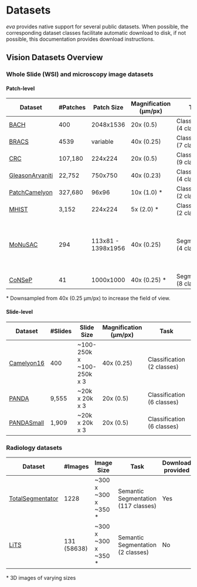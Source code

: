 # Datasets

*eva* provides native support for several public datasets. When possible, the corresponding dataset classes facilitate automatic download to disk, if not possible, this documentation provides download instructions.

## Vision Datasets Overview

### Whole Slide (WSI) and microscopy image datasets

#### Patch-level
| Dataset                            | #Patches | Patch Size | Magnification (μm/px)  | Task                       |   Tissue Type   |
|------------------------------------|----------|------------|------------------------|----------------------------|------------------|
| [BACH](bach.md)                    | 400      | 2048x1536  | 20x (0.5)              | Classification (4 classes) | Breast           |
| [BRACS](bracs.md)                  | 4539     | variable   | 40x (0.25)             | Classification (7 classes) | Breast           |
| [CRC](crc.md)                      | 107,180  | 224x224    | 20x (0.5)              | Classification (9 classes) | Colorectal       |
| [GleasonArvaniti](crc.md)          | 22,752   | 750x750    | 40x (0.23)             | Classification (4 classes) | Prostate         |
| [PatchCamelyon](patch_camelyon.md) | 327,680  | 96x96      | 10x (1.0) \*           | Classification (2 classes) | Breast           |
| [MHIST](mhist.md)                  | 3,152    | 224x224    |  5x (2.0) \*           | Classification (2 classes) | Colorectal Polyp |
| [MoNuSAC](monusac.md)              | 294      | 113x81 - 1398x1956  | 40x (0.25)    | Segmentation (4 classes)   | Multi-Organ Cell Type (Breast, Kidney, Lung and Prostate) |
| [CoNSeP](consep.md)                | 41       | 1000x1000  |  40x (0.25) \*         | Segmentation (8 classes)   | Colorectal Nuclear |

\* Downsampled from 40x (0.25 μm/px) to increase the field of view.

#### Slide-level
| Dataset                            | #Slides  | Slide Size                | Magnification (μm/px)  | Task                       | Cancer Type      |
|------------------------------------|----------|---------------------------|------------------------|----------------------------|------------------|
| [Camelyon16](camelyon16.md)        | 400      | ~100-250k x ~100-250k x 3 |  40x (0.25)            | Classification (2 classes) | Breast           |
| [PANDA](panda.md)                  | 9,555    | ~20k x 20k x 3            |  20x (0.5)             | Classification (6 classes) | Prostate         |
| [PANDASmall](panda_small.md)       | 1,909     | ~20k x 20k x 3           |  20x (0.5)             | Classification (6 classes) | Prostate         |


### Radiology datasets

| Dataset | #Images | Image Size | Task  | Download provided
|---|---|---|---|---|
| [TotalSegmentator](total_segmentator.md) | 1228 | ~300 x ~300 x ~350 \* |  Semantic Segmentation (117 classes) | Yes |
| [LiTS](lits.md) | 131 (58638) | ~300 x ~300 x ~350 \* |  Semantic Segmentation (2 classes) | No |

\* 3D images of varying sizes
